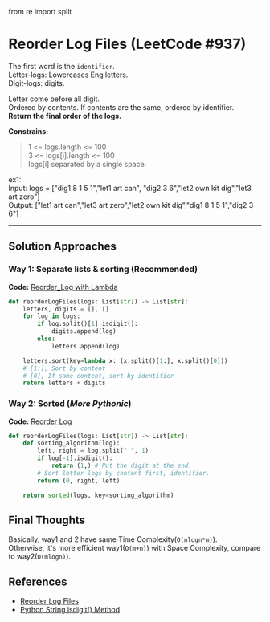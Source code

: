 from re import split

# Reorder Log Files (LeetCode #937)

The first word is the `identifier`.  
Letter-logs: Lowercases Eng letters.  
Digit-logs: digits.

Letter come before all digit.  
Ordered by contents. If contents are the same, ordered by identifier.  
**Return the final order of the logs.**

**Constrains:**
> 1 <= logs.length <= 100  
> 3 <= logs[i].length <= 100  
> logs[i] separated by a single space.

ex1:  
Input: logs = ["dig1 8 1 5 1","let1 art can", "dig2 3 6","let2 own kit dig","let3 art zero"]  
Output: ["let1 art can","let3 art zero","let2 own kit dig","dig1 8 1 5 1","dig2 3 6"]  

---

## Solution Approaches
### Way 1: Separate lists & sorting (Recommended)
**Code:** [Reorder_Log with Lambda](reorder_log_lambda.py)

```python
def reorderLogFiles(logs: List[str]) -> List[str]:
    letters, digits = [], []
    for log in logs:
        if log.split()[1].isdigit():
            digits.append(log)
        else:
            letters.append(log)

    letters.sort(key=lambda x: (x.split()[1:], x.split()[0])) 
    # [1:], Sort by content
    # [0], If same content, sort by identifier
    return letters + digits
```


### Way 2: Sorted (*More Pythonic*)
**Code:** [Reorder Log](reorder_log.py)

```python
def reorderLogFiles(logs: List[str]) -> List[str]:
    def sorting_algorithm(log):
        left, right = log.split(" ", 1)
        if log[-1].isdigit():
            return (1,) # Put the digit at the end.
        # Sort letter logs by content first, identifier.
        return (0, right, left)

    return sorted(logs, key=sorting_algorithm)
```

## Final Thoughts
Basically, way1 and 2 have same Time Complexity(`O(nlogn*m)`).  
Otherwise, it's more efficient way1(`O(m+n)`) with Space Complexity, compare to way2(`O(mlogn)`).



## References
- [Reorder Log Files](https://leetcode.com/problems/reorder-data-in-log-files/description/)
- [Python String isdigit() Method](https://www.w3schools.com/python/ref_string_isdigit.asp)